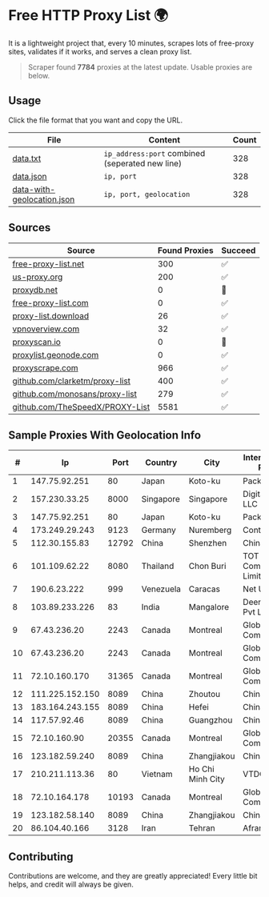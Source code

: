 
# Free HTTP Proxy List 🌍

It is a lightweight project that, every 10 minutes, scrapes lots of free-proxy sites, validates if it works, and serves a clean proxy list.


> Scraper found **7784** proxies at the latest update. Usable proxies are below.

## Usage

Click the file format that you want and copy the URL.


|File|Content|Count|
|----|-------|-----|
|[data.txt](https://raw.githubusercontent.com/themiralay/Proxy-List-World/master/data.txt)|`ip_address:port` combined (seperated new line)|328|
|[data.json](https://raw.githubusercontent.com/themiralay/Proxy-List-World/master/data.json)|`ip, port`|328|
|[data-with-geolocation.json](https://raw.githubusercontent.com/themiralay/Proxy-List-World/master/data-with-geolocation.json)|`ip, port, geolocation`|328|

## Sources

|Source|Found Proxies|Succeed|
|------|-------------|-------|
|[free-proxy-list.net](https://free-proxy-list.net)|300|✅|
|[us-proxy.org](https://www.us-proxy.org)|200|✅|
|[proxydb.net](http://proxydb.net)|0|🚫|
|[free-proxy-list.com](https://free-proxy-list.com/?page=&port=&type%5B%5D=http&type%5B%5D=https&up_time=0&search=Search)|0|✅|
|[proxy-list.download](https://www.proxy-list.download/HTTP)|26|✅|
|[vpnoverview.com](https://vpnoverview.com/privacy/anonymous-browsing/free-proxy-servers)|32|✅|
|[proxyscan.io](https://www.proxyscan.io)|0|🚫|
|[proxylist.geonode.com](https://proxylist.geonode.com/api/proxy-list?limit=300&page=1&sort_by=lastChecked&sort_type=desc&protocols=http,https)|0|✅|
|[proxyscrape.com](https://api.proxyscrape.com/v2/?request=displayproxies&protocol=http&timeout=10000&country=all&ssl=all&anonymity=all)|966|✅|
|[github.com/clarketm/proxy-list](https://raw.githubusercontent.com/clarketm/proxy-list/master/proxy-list-raw.txt)|400|✅|
|[github.com/monosans/proxy-list](https://raw.githubusercontent.com/monosans/proxy-list/main/proxies/http.txt)|279|✅|
|[github.com/TheSpeedX/PROXY-List](https://raw.githubusercontent.com/TheSpeedX/PROXY-List/master/http.txt)|5581|✅|


## Sample Proxies With Geolocation Info

|#|Ip|Port|Country|City|Internet Service Provider|
|-|--|----|-------|----|-------------------------|
|1|147.75.92.251|80|Japan|Koto-ku|Packet Host, Inc.|
|2|157.230.33.25|8000|Singapore|Singapore|DigitalOcean, LLC|
|3|147.75.92.251|80|Japan|Koto-ku|Packet Host, Inc.|
|4|173.249.29.243|9123|Germany|Nuremberg|Contabo GmbH|
|5|112.30.155.83|12792|China|Shenzhen|China Mobile|
|6|101.109.62.22|8080|Thailand|Chon Buri|TOT Public Company Limited|
|7|190.6.23.222|999|Venezuela|Caracas|Net Uno|
|8|103.89.233.226|83|India|Mangalore|Deenet Services Pvt Ltd|
|9|67.43.236.20|2243|Canada|Montreal|GloboTech Communications|
|10|67.43.236.20|2243|Canada|Montreal|GloboTech Communications|
|11|72.10.160.170|31365|Canada|Montreal|GloboTech Communications|
|12|111.225.152.150|8089|China|Zhoutou|China Telecom|
|13|183.164.243.155|8089|China|Hefei|Chinanet|
|14|117.57.92.46|8089|China|Guangzhou|Chinanet|
|15|72.10.160.90|20355|Canada|Montreal|GloboTech Communications|
|16|123.182.59.240|8089|China|Zhangjiakou|China Telecom|
|17|210.211.113.36|80|Vietnam|Ho Chi Minh City|VTDC|
|18|72.10.164.178|10193|Canada|Montreal|GloboTech Communications|
|19|123.182.58.140|8089|China|Zhangjiakou|China Telecom|
|20|86.104.40.166|3128|Iran|Tehran|Afranet|



## Contributing

Contributions are welcome, and they are greatly appreciated! Every
little bit helps, and credit will always be given.

